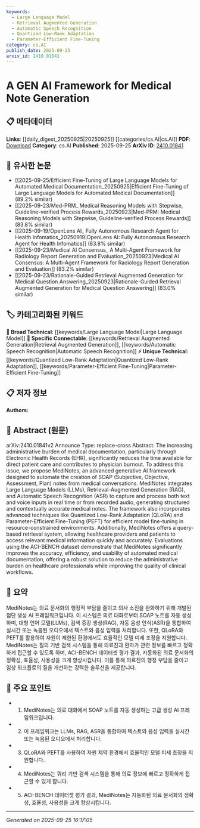 ```yaml
---
keywords:
  - Large Language Model
  - Retrieval Augmented Generation
  - Automatic Speech Recognition
  - Quantized Low-Rank Adaptation
  - Parameter-Efficient Fine-Tuning
category: cs.AI
publish_date: 2025-09-25
arxiv_id: 2410.01841
---
```


<!-- KEYWORD_LINKING_METADATA:
{
  "processed_timestamp": "2025-09-25T16:17:05.198031",
  "vocabulary_version": "1.0",
  "selected_keywords": [
    "Large Language Model",
    "Retrieval Augmented Generation",
    "Automatic Speech Recognition",
    "Quantized Low-Rank Adaptation",
    "Parameter-Efficient Fine-Tuning"
  ],
  "rejected_keywords": [],
  "similarity_scores": {
    "Large Language Model": 0.85,
    "Retrieval Augmented Generation": 0.9,
    "Automatic Speech Recognition": 0.78,
    "Quantized Low-Rank Adaptation": 0.8,
    "Parameter-Efficient Fine-Tuning": 0.77
  },
  "extraction_method": "AI_prompt_based",
  "budget_applied": true,
  "candidates_json": {
    "candidates": [
      {
        "surface": "Large Language Models",
        "canonical": "Large Language Model",
        "aliases": [
          "LLM",
          "Large Language Models"
        ],
        "category": "broad_technical",
        "rationale": "Large Language Models are central to the framework, enabling advanced text generation capabilities.",
        "novelty_score": 0.45,
        "connectivity_score": 0.9,
        "specificity_score": 0.65,
        "link_intent_score": 0.85
      },
      {
        "surface": "Retrieval-Augmented Generation",
        "canonical": "Retrieval Augmented Generation",
        "aliases": [
          "RAG"
        ],
        "category": "specific_connectable",
        "rationale": "RAG is a trending technique that enhances the framework's ability to generate contextually accurate notes.",
        "novelty_score": 0.7,
        "connectivity_score": 0.88,
        "specificity_score": 0.8,
        "link_intent_score": 0.9
      },
      {
        "surface": "Automatic Speech Recognition",
        "canonical": "Automatic Speech Recognition",
        "aliases": [
          "ASR"
        ],
        "category": "specific_connectable",
        "rationale": "ASR is crucial for processing voice inputs, linking to audio processing technologies.",
        "novelty_score": 0.55,
        "connectivity_score": 0.82,
        "specificity_score": 0.75,
        "link_intent_score": 0.78
      },
      {
        "surface": "Quantized Low-Rank Adaptation",
        "canonical": "Quantized Low-Rank Adaptation",
        "aliases": [
          "QLoRA"
        ],
        "category": "unique_technical",
        "rationale": "QLoRA is a novel technique for efficient model fine-tuning in resource-constrained environments.",
        "novelty_score": 0.75,
        "connectivity_score": 0.65,
        "specificity_score": 0.85,
        "link_intent_score": 0.8
      },
      {
        "surface": "Parameter-Efficient Fine-Tuning",
        "canonical": "Parameter-Efficient Fine-Tuning",
        "aliases": [
          "PEFT"
        ],
        "category": "unique_technical",
        "rationale": "PEFT is a specialized technique that optimizes model tuning, relevant for linking to model optimization methods.",
        "novelty_score": 0.68,
        "connectivity_score": 0.7,
        "specificity_score": 0.8,
        "link_intent_score": 0.77
      }
    ],
    "ban_list_suggestions": [
      "Electronic Health Records",
      "medical documentation",
      "healthcare providers"
    ]
  },
  "decisions": [
    {
      "candidate_surface": "Large Language Models",
      "resolved_canonical": "Large Language Model",
      "decision": "linked",
      "scores": {
        "novelty": 0.45,
        "connectivity": 0.9,
        "specificity": 0.65,
        "link_intent": 0.85
      }
    },
    {
      "candidate_surface": "Retrieval-Augmented Generation",
      "resolved_canonical": "Retrieval Augmented Generation",
      "decision": "linked",
      "scores": {
        "novelty": 0.7,
        "connectivity": 0.88,
        "specificity": 0.8,
        "link_intent": 0.9
      }
    },
    {
      "candidate_surface": "Automatic Speech Recognition",
      "resolved_canonical": "Automatic Speech Recognition",
      "decision": "linked",
      "scores": {
        "novelty": 0.55,
        "connectivity": 0.82,
        "specificity": 0.75,
        "link_intent": 0.78
      }
    },
    {
      "candidate_surface": "Quantized Low-Rank Adaptation",
      "resolved_canonical": "Quantized Low-Rank Adaptation",
      "decision": "linked",
      "scores": {
        "novelty": 0.75,
        "connectivity": 0.65,
        "specificity": 0.85,
        "link_intent": 0.8
      }
    },
    {
      "candidate_surface": "Parameter-Efficient Fine-Tuning",
      "resolved_canonical": "Parameter-Efficient Fine-Tuning",
      "decision": "linked",
      "scores": {
        "novelty": 0.68,
        "connectivity": 0.7,
        "specificity": 0.8,
        "link_intent": 0.77
      }
    }
  ]
}
-->

# A GEN AI Framework for Medical Note Generation

## 📋 메타데이터

**Links**: [[daily_digest_20250925|20250925]] [[categories/cs.AI|cs.AI]]
**PDF**: [Download](https://arxiv.org/pdf/2410.01841.pdf)
**Category**: cs.AI
**Published**: 2025-09-25
**ArXiv ID**: [2410.01841](https://arxiv.org/abs/2410.01841)

## 🔗 유사한 논문
- [[2025-09-25/Efficient Fine-Tuning of Large Language Models for Automated Medical Documentation_20250925|Efficient Fine-Tuning of Large Language Models for Automated Medical Documentation]] (89.2% similar)
- [[2025-09-23/Med-PRM_ Medical Reasoning Models with Stepwise, Guideline-verified Process Rewards_20250923|Med-PRM: Medical Reasoning Models with Stepwise, Guideline-verified Process Rewards]] (83.8% similar)
- [[2025-09-19/OpenLens AI_ Fully Autonomous Research Agent for Health Infomatics_20250919|OpenLens AI: Fully Autonomous Research Agent for Health Infomatics]] (83.8% similar)
- [[2025-09-23/Medical AI Consensus_ A Multi-Agent Framework for Radiology Report Generation and Evaluation_20250923|Medical AI Consensus: A Multi-Agent Framework for Radiology Report Generation and Evaluation]] (83.2% similar)
- [[2025-09-23/Rationale-Guided Retrieval Augmented Generation for Medical Question Answering_20250923|Rationale-Guided Retrieval Augmented Generation for Medical Question Answering]] (83.0% similar)

## 🏷️ 카테고리화된 키워드
**🧠 Broad Technical**: [[keywords/Large Language Model|Large Language Model]]
**🔗 Specific Connectable**: [[keywords/Retrieval Augmented Generation|Retrieval Augmented Generation]], [[keywords/Automatic Speech Recognition|Automatic Speech Recognition]]
**⚡ Unique Technical**: [[keywords/Quantized Low-Rank Adaptation|Quantized Low-Rank Adaptation]], [[keywords/Parameter-Efficient Fine-Tuning|Parameter-Efficient Fine-Tuning]]

## 📋 저자 정보

**Authors:** 

## 📄 Abstract (원문)

arXiv:2410.01841v2 Announce Type: replace-cross 
Abstract: The increasing administrative burden of medical documentation, particularly through Electronic Health Records (EHR), significantly reduces the time available for direct patient care and contributes to physician burnout. To address this issue, we propose MediNotes, an advanced generative AI framework designed to automate the creation of SOAP (Subjective, Objective, Assessment, Plan) notes from medical conversations. MediNotes integrates Large Language Models (LLMs), Retrieval-Augmented Generation (RAG), and Automatic Speech Recognition (ASR) to capture and process both text and voice inputs in real time or from recorded audio, generating structured and contextually accurate medical notes. The framework also incorporates advanced techniques like Quantized Low-Rank Adaptation (QLoRA) and Parameter-Efficient Fine-Tuning (PEFT) for efficient model fine-tuning in resource-constrained environments. Additionally, MediNotes offers a query-based retrieval system, allowing healthcare providers and patients to access relevant medical information quickly and accurately. Evaluations using the ACI-BENCH dataset demonstrate that MediNotes significantly improves the accuracy, efficiency, and usability of automated medical documentation, offering a robust solution to reduce the administrative burden on healthcare professionals while improving the quality of clinical workflows.

## 📝 요약

MediNotes는 의료 문서화의 행정적 부담을 줄이고 의사 소진을 완화하기 위해 개발된 첨단 생성 AI 프레임워크입니다. 이 시스템은 의료 대화로부터 SOAP 노트를 자동 생성하며, 대형 언어 모델(LLMs), 검색 증강 생성(RAG), 자동 음성 인식(ASR)을 통합하여 실시간 또는 녹음된 오디오에서 텍스트와 음성 입력을 처리합니다. 또한, QLoRA와 PEFT를 활용하여 자원이 제한된 환경에서도 효율적인 모델 미세 조정을 지원합니다. MediNotes는 질의 기반 검색 시스템을 통해 의료진과 환자가 관련 정보를 빠르고 정확하게 접근할 수 있도록 하며, ACI-BENCH 데이터셋 평가 결과, 자동화된 의료 문서화의 정확성, 효율성, 사용성을 크게 향상시킵니다. 이를 통해 의료진의 행정 부담을 줄이고 임상 워크플로의 질을 개선하는 강력한 솔루션을 제공합니다.

## 🎯 주요 포인트

- 1. MediNotes는 의료 대화에서 SOAP 노트를 자동 생성하는 고급 생성 AI 프레임워크입니다.
- 2. 이 프레임워크는 LLMs, RAG, ASR을 통합하여 텍스트와 음성 입력을 실시간 또는 녹음된 오디오에서 처리합니다.
- 3. QLoRA와 PEFT를 사용하여 자원 제약 환경에서 효율적인 모델 미세 조정을 지원합니다.
- 4. MediNotes는 쿼리 기반 검색 시스템을 통해 의료 정보에 빠르고 정확하게 접근할 수 있게 합니다.
- 5. ACI-BENCH 데이터셋 평가 결과, MediNotes는 자동화된 의료 문서화의 정확성, 효율성, 사용성을 크게 향상시킵니다.


---

*Generated on 2025-09-25 16:17:05*